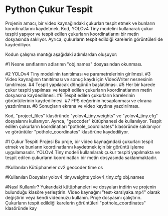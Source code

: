 # Python Çukur Tespit

Projenin amacı, bir video kaynağındaki çukurları tespit etmek ve bunların koordinatlarını kaydetmek. Kod, YOLOv4 Tiny modelini kullanarak çukur tespiti yapıyor ve tespit edilen çukurların koordinatlarını bir metin dosyasında saklıyor. Ayrıca, çukurların tespit edildiği karelerin görüntüleri de kaydediliyor.

Kodun çalışma mantığı aşağıdaki adımlardan oluşuyor:

#1 Nesne sınıflarının adlarının "obj.names" dosyasından okunması.

#2 YOLOv4 Tiny modelinin tanıtılması ve parametrelerinin girilmesi.
#3 Video kaynağının tanıtılması ve sonuç kaydı için VideoWriter nesnesinin tanıtılması.
#4 Tespit yapılacak döngünün başlatılması.
#5 Her bir karede çukur tespiti yapılması ve tespit edilen çukurların koordinatlarının metin dosyasına kaydedilmesi.
#6 Tespit edilen çukurların karelerinin görüntülerinin kaydedilmesi.
#7 FPS değerinin hesaplanması ve ekrana yazdırılması.
#8 Sonuçların ekrana ve video kaydına yazdırılması.

Kod, "project_files" klasöründe "yolov4_tiny.weights" ve "yolov4_tiny.cfg" dosyalarını kullanıyor. Ayrıca, "geocoder" kütüphanesi de kullanılıyor. Tespit edilen çukurların koordinatları "pothole_coordinates" klasöründe saklanıyor ve görüntüler "pothole_coordinates" klasörüne kaydediliyor.


#1 Çukur Tespiti Projesi
Bu proje, bir video kaynağındaki çukurları tespit etmek ve bunların koordinatlarını kaydetmek için bir görüntü işleme uygulamasıdır. YOLOv4 Tiny modeli kullanılarak çukur tespiti yapılmakta ve tespit edilen çukurların koordinatları bir metin dosyasında saklanmaktadır.

#Kullanılan Kütüphaneler
cv2
geocoder
time
os

#Kullanılan Dosyalar
yolov4_tiny.weights
yolov4_tiny.cfg
obj.names

#Nasıl Kullanılır?
Yukarıdaki kütüphaneleri ve dosyaları indirin ve projenin bulunduğu klasöre yerleştirin.
Video kaynağını "test-karsiyaka.mp4" olarak değiştirin veya kendi videonuzu kullanın.
Proje dosyasını çalıştırın.
Çukurların tespit edildiği karelerin görüntüleri "pothole_coordinates" klasöründe kay
